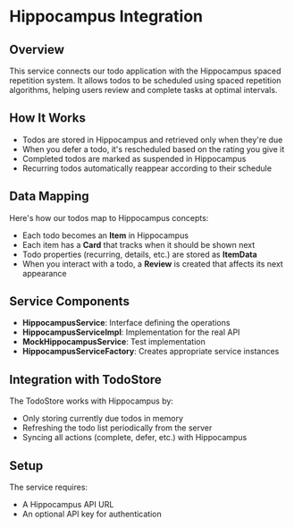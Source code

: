 # Hippocampus Integration

## Overview

This service connects our todo application with the Hippocampus spaced repetition system. It allows todos to be scheduled using spaced repetition algorithms, helping users review and complete tasks at optimal intervals.

## How It Works

- Todos are stored in Hippocampus and retrieved only when they're due
- When you defer a todo, it's rescheduled based on the rating you give it
- Completed todos are marked as suspended in Hippocampus
- Recurring todos automatically reappear according to their schedule

## Data Mapping

Here's how our todos map to Hippocampus concepts:

- Each todo becomes an **Item** in Hippocampus
- Each item has a **Card** that tracks when it should be shown next
- Todo properties (recurring, details, etc.) are stored as **ItemData**
- When you interact with a todo, a **Review** is created that affects its next appearance

## Service Components

- **HippocampusService**: Interface defining the operations
- **HippocampusServiceImpl**: Implementation for the real API
- **MockHippocampusService**: Test implementation
- **HippocampusServiceFactory**: Creates appropriate service instances

## Integration with TodoStore

The TodoStore works with Hippocampus by:
- Only storing currently due todos in memory
- Refreshing the todo list periodically from the server
- Syncing all actions (complete, defer, etc.) with Hippocampus

## Setup

The service requires:
- A Hippocampus API URL
- An optional API key for authentication